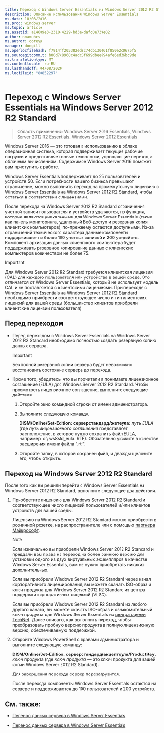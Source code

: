 ```yaml
---
title: Переход с Windows Server Essentials на Windows Server 2012 R2 Standard
description: Описание использования Windows Server Essentials
ms.date: 10/03/2016
ms.prod: windows-server
ms.topic: article
ms.assetid: a14689e3-2310-4229-bd3e-dafc0e739e02
author: nnamuhcs
ms.author: coreyp
manager: dongill
ms.openlocfilehash: f7914ff205382ed2c74cb130061f850e2c0675f5
ms.sourcegitcommit: b00d7c8968c4adc8f699dbee694afe6ed36bc9de
ms.translationtype: MT
ms.contentlocale: ru-RU
ms.lasthandoff: 04/08/2020
ms.locfileid: "80852297"
---
```

# <a name="transition-from-windows-server-essentials-to-windows-server-2012-r2-standard"></a>Переход с Windows Server Essentials на Windows Server 2012 R2 Standard

>Область применения: Windows Server 2016 Essentials, Windows Server 2012 R2 Essentials, Windows Server 2012 Essentials

Windows Server 2016 — это готовая к использованию в облаке операционная система, которая поддерживает текущие рабочие нагрузки и предоставляет новые технологии, упрощающие переход к облачным вычислениям. Содержимое Windows Server 2016 поможет вам приступить к работе.

 Windows Server Essentials поддерживает до 25 пользователей и устройств 50. Если потребности вашего бизнеса превышают ограничение, можно выполнить переход на промежуточную лицензию с Windows Server Essentials на Windows Server 2012 R2 Standard, чтобы остаться в соответствии с лицензиями.  
  
 После перехода на Windows Server 2012 R2 Standard ограничения учетной записи пользователя и устройств удаляются, но функции, которые являются уникальными для Windows Server Essentials (такие как панель мониторинга, удаленный Веб-доступ и резервная копия клиентских компьютеров), по-прежнему остаются доступными. Из-за ограничений технического характера данные компоненты поддерживают не более 100 учетных записей и 200 устройств. Компонент архивации данных клиентского компьютера будет поддерживать резервное копирование данных с клиентских компьютеров количеством не более 75.  
  
> [!IMPORTANT]
>   Для Windows Server 2012 R2 Standard требуется клиентская лицензия (CAL) для каждого пользователя или устройства в вашей среде. Это отличается от Windows Server Essentials, который не использует модель CAL и не поставляется с клиентскими лицензиями. При переходе с Windows Server Essentials на Windows Server 2012 R2 Standard необходимо приобрести соответствующее число и тип клиентских лицензий для вашей среды (большинство клиентов приобрели клиентские лицензии пользователя).  
  
## <a name="before-the-transition"></a>Перед переходом  
  
-   Перед переходом с Windows Server Essentials на Windows Server 2012 R2 Standard необходимо полностью создать резервную копию данных сервера.  
  
    > [!IMPORTANT]
    >  Без полной резервной копии сервера будет невозможно восстановить состояние сервера до перехода.  
  
-   Кроме того, убедитесь, что вы прочитали и понимаете лицензионное соглашение (EULA) для Windows Server 2012 R2 Standard. Чтобы просмотреть лицензионное соглашение, выполните следующие действия.  
  
    1.  Откройте окно командной строки от имени администратора.  
  
    2.  Выполните следующую команду.  
  
         **DISM/Online/Set-Edition: серверстандард/жетеула:** *путь EULA* (где *путь лицензионного соглашения* представляет расположение, в которое нужно сохранить файл EULA, например, c:\ ws8std_eula. RTF). Обязательно укажите в качестве расширения имени файла ".rtf".  
  
    3.  Откройте папку, в которой сохранен файл, и дважды щелкните его, чтобы открыть.  
  
## <a name="transition-to--windows-server-2012-r2-standard"></a>Переход на Windows Server 2012 R2 Standard  
 После того как вы решили перейти с Windows Server Essentials на Windows Server 2012 R2 Standard, выполните следующие два действия.  
  
1. Приобретите лицензию для Windows Server 2012 R2 Standard и соответствующее число лицензий пользователей и/или клиентов устройств для вашей среды.  
  
    Лицензию на Windows Server 2012 R2 Standard можно приобрести в розничной розетке, на распространителе или с помощью [партнера Майкрософт](https://pinpoint.microsoft.com/SelectCulture.aspx).  
  
   > [!NOTE]
   >  Если изначально вы приобрели Windows Server 2012 R2 Standard и преддали вам права на переход на более раннюю версию для установки одного из двух виртуальных экземпляров в качестве Windows Server Essentials, вам не нужно приобретать никаких дополнительных.  
   >   
   >  Если вы приобрели Windows Server 2012 R2 Standard через канал корпоративного лицензирования, вы можете скачать ISO-образ и ключ продукта для Windows Server 2012 R2 Standard из центра поддержки корпоративных лицензий (VLSC).  
   >   
   >  Если вы приобрели Windows Server 2012 R2 Standard из любого другого канала, вы можете скачать ISO-образ и ознакомительный ключ продукта для Windows Server Essentials из [центра оценки TechNet](https://technet.microsoft.com/evalcenter/jj659306.aspx). Далее описано, как выполнить переход, чтобы преобразовать пробную версию продукта в полную лицензионную версию, обеспечиваемую поддержкой.  
  
2. Откройте Windows PowerShell с правами администратора и выполните следующую команду:  
  
    **DISM/Online/Set-Edition: серверстандард/акцептеула/ProductKey:** *ключ* продукта (где *ключ продукта* — это ключ продукта для вашей копии Windows Server 2012 R2 Standard).  
  
    Для завершения перехода сервер перезагрузится.  
  
   После перехода компоненты Windows Server Essentials остаются на сервере и поддерживаются до 100 пользователей и 200 устройств.  
  
## <a name="see-also"></a>См. также:  
  

-   [Перенос данных сервера в Windows Server Essentials](Migrate-Server-Data-to-Windows-Server-Essentials.md)

-   [Перенос данных сервера в Windows Server Essentials](../migrate/Migrate-Server-Data-to-Windows-Server-Essentials.md)

